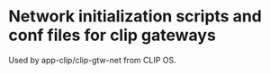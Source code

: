 # Network initialization scripts and conf files for clip gateways

Used by app-clip/clip-gtw-net from CLIP OS.
